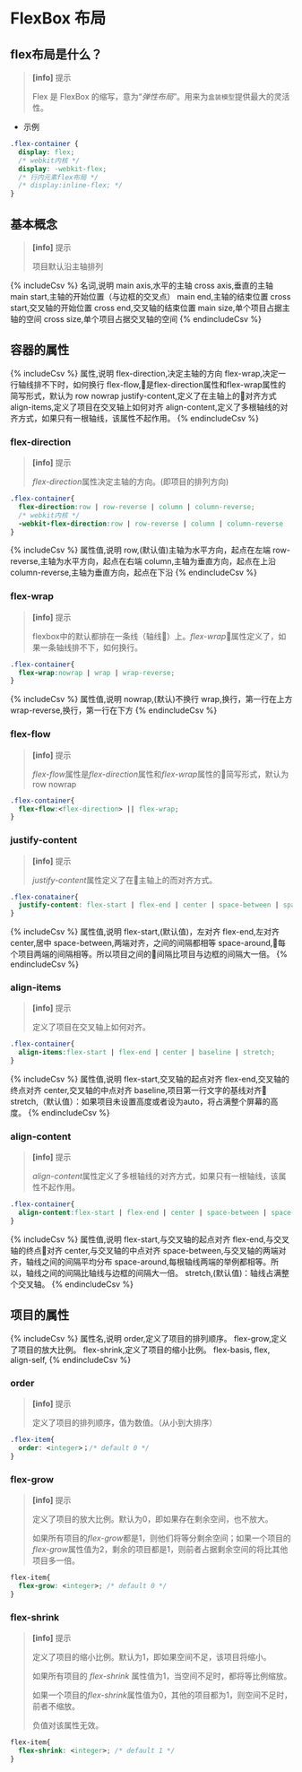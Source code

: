 # FlexBox 布局

## flex布局是什么？

> **[info]** 提示
>
> Flex 是 FlexBox 的缩写，意为“_弹性布局_”。用来为`盒装模型`提供最大的灵活性。

- 示例

```css
.flex-container {
  display: flex;
  /* webkit内核 */
  display: -webkit-flex;
  /* 行内元素flex布局 */
  /* display:inline-flex; */
}
```

## 基本概念

> **[info]** 提示
>
> 项目默认沿主轴排列

{% includeCsv %}
名词,说明
main axis,水平的主轴
cross axis,垂直的主轴
main start,主轴的开始位置（与边框的交叉点）
main end,主轴的结束位置
cross start,交叉轴的开始位置
cross end,交叉轴的结束位置
main size,单个项目占据主轴的空间
cross size,单个项目占据交叉轴的空间
{% endincludeCsv %}

## 容器的属性

{% includeCsv %}
属性,说明
flex-direction,决定主轴的方向
flex-wrap,决定一行轴线排不下时，如何换行
flex-flow,是flex-direction属性和flex-wrap属性的简写形式，默认为 row nowrap
justify-content,定义了在主轴上的对齐方式
align-items,定义了项目在交叉轴上如何对齐
align-content,定义了多根轴线的对齐方式，如果只有一根轴线，该属性不起作用。
{% endincludeCsv %}

### flex-direction

> **[info]** 提示
>
> *flex-direction*属性决定主轴的方向。(即项目的排列方向)

```css
.flex-container{
  flex-direction:row | row-reverse | column | column-reverse;
  /* webkit内核 */
  -webkit-flex-direction:row | row-reverse | column | column-reverse
}
```

{% includeCsv %}
属性值,说明
row,(默认值)主轴为水平方向，起点在左端
row-reverse,主轴为水平方向，起点在右端
column,主轴为垂直方向，起点在上沿
column-reverse,主轴为垂直方向，起点在下沿
{% endincludeCsv %}

### flex-wrap

> **[info]** 提示
>
> flexbox中的默认都排在一条线（轴线）上。*flex-wrap*属性定义了，如果一条轴线排不下，如何换行。

``` css
.flex-container{
  flex-wrap:nowrap | wrap | wrap-reverse;
}
```

{% includeCsv %}
属性值,说明
nowrap,(默认)不换行
wrap,换行，第一行在上方
wrap-reverse,换行，第一行在下方
{% endincludeCsv %}

### flex-flow

> **[info]** 提示
>
> *flex-flow*属性是*flex-direction*属性和*flex-wrap*属性的简写形式，默认为 row nowrap

``` css
.flex-container{
  flex-flow:<flex-direction> || flex-wrap;
}
```

### justify-content

> **[info]** 提示
>
> *justify-content*属性定义了在主轴上的而对齐方式。

``` css
.flex-conatainer{
  justify-content: flex-start | flex-end | center | space-between | space-around;
}
```

{% includeCsv %}
属性值,说明
flex-start,(默认值)，左对齐
flex-end,左对齐
center,居中
space-between,两端对齐，之间的间隔都相等
space-around,每个项目两端的间隔相等。所以项目之间的间隔比项目与边框的间隔大一倍。
{% endincludeCsv %}

### align-items

> **[info]** 提示
>
> 定义了项目在交叉轴上如何对齐。

``` css
.flex-container{
  align-items:flex-start | flex-end | center | baseline | stretch;
}
```

{% includeCsv %}
属性值,说明
flex-start,交叉轴的起点对齐
flex-end,交叉轴的终点对齐
center,交叉轴的中点对齐
baseline,项目第一行文字的基线对齐
stretch,（默认值）：如果项目未设置高度或者设为auto，将占满整个屏幕的高度。
{% endincludeCsv %}

### align-content

> **[info]** 提示
>
> *align-content*属性定义了多根轴线的对齐方式，如果只有一根轴线，该属性不起作用。

``` css
.flex-container{
  align-content:flex-start | flex-end | center | space-between | space-around | stretch;
}
```

{% includeCsv %}
属性值,说明
flex-start,与交叉轴的起点对齐
flex-end,与交叉轴的终点对齐
center,与交叉轴的中点对齐
space-between,与交叉轴的两端对齐，轴线之间的间隔平均分布
space-around,每根轴线两端的举例都相等。所以，轴线之间的间隔比轴线与边框的间隔大一倍。
stretch,(默认值)：轴线占满整个交叉轴。
{% endincludeCsv %}

## 项目的属性

{% includeCsv %}
属性名,说明
order,定义了项目的排列顺序。
flex-grow,定义了项目的放大比例。
flex-shrink,定义了项目的缩小比例。
flex-basis,
flex,
align-self,
{% endincludeCsv %}

### order

> **[info]** 提示
>
>定义了项目的排列顺序，值为数值。（从小到大排序）

``` css
.flex-item{
  order: <integer>；/* default 0 */
}
```

### flex-grow

> **[info]** 提示
>
> 定义了项目的放大比例。默认为0，即如果存在剩余空间，也不放大。
>
> 如果所有项目的*flex-grow*都是1，则他们将等分剩余空间；如果一个项目的*flex-grow*属性值为2，剩余的项目都是1，则前者占据剩余空间的将比其他项目多一倍。

``` css
flex-item{
  flex-grow: <integer>; /* default 0 */
}
```

### flex-shrink

> **[info]** 提示
>
> 定义了项目的缩小比例。默认为1，即如果空间不足，该项目将缩小。
>
> 如果所有项目的 *flex-shrink* 属性值为1，当空间不足时，都将等比例缩放。
>
> 如果一个项目的*flex-shrink*属性值为0，其他的项目都为1，则空间不足时，前者不缩放。
>
> 负值对该属性无效。

``` css
flex-item{
  flex-shrink: <integer>; /* default 1 */
}
```
